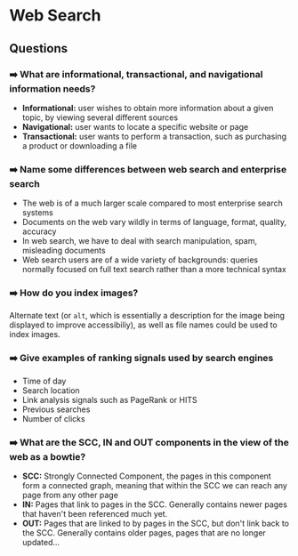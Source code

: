 # Web Search

## Questions

### ➡️ What are informational, transactional, and navigational information needs?
- **Informational:** user wishes to obtain more information about a given topic,
    by viewing several different sources
- **Navigational:** user wants to locate a specific website or page
- **Transactional:** user wants to perform a transaction, such as purchasing a 
    product or downloading a file

### ➡️ Name some differences between web search and enterprise search
- The web is of a much larger scale compared to most enterprise search systems
- Documents on the web vary wildly in terms of language, format, quality, accuracy
- In web search, we have to deal with search manipulation, spam, misleading documents
- Web search users are of a wide variety of backgrounds: queries normally focused 
    on full text search rather than a more technical syntax

### ➡️ How do you index images?
Alternate text (or `alt`, which is essentially a description for the image being
displayed to improve accessibiliy), as well as file names could be used to index
images.

### ➡️ Give examples of ranking signals used by search engines
- Time of day
- Search location
- Link analysis signals such as PageRank or HITS
- Previous searches
- Number of clicks

### ➡️ What are the SCC, IN and OUT components in the view of the web as a bowtie?
- **SCC:** Strongly Connected Component, the pages in this component form a connected
    graph, meaning that within the SCC we can reach any page from any other page
- **IN:** Pages that link to pages in the SCC. Generally contains newer pages that
    haven't been referenced much yet.
- **OUT:** Pages that are linked to by pages in the SCC, but don't link back to
    the SCC. Generally contains older pages, pages that are no longer updated...